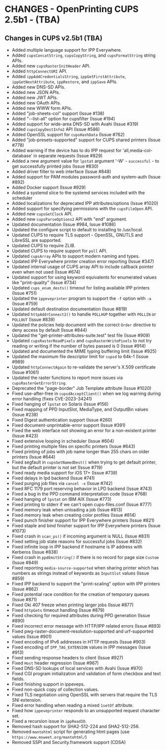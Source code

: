 CHANGES - OpenPrinting CUPS 2.5b1 - (TBA)
==============================================

Changes in CUPS v2.5b1 (TBA)
----------------------------

- Added multiple language support for IPP Everywhere.
- Added `cupsConcatString`, `cupsCopyString`, and `cupsFormatString` string
  APIs.
- Added new `cupsRasterInitHeader` API.
- Added `httpConnectURI` API.
- Added `ippAddCredentialsString`, `ippGetFirstAttribute`,
  `ippGetNextAttribute`, `ippRestore`, and `ippSave` APIs.
- Added new DNS-SD APIs.
- Added new JSON APIs.
- Added new JWT APIs.
- Added new OAuth APIs.
- Added new WWW form APIs.
- Added "job-sheets-col" support (Issue #138)
- Added "--list-all" option for cupsfilter (Issue #194)
- Added support for wide-area DNS-SD with Avahi (Issue #319)
- Added `cupsCopyDestInfo2` API (Issue #586)
- Added OpenSSL support for `cupsHashData` (Issue #762)
- Added "job-presets-supported" support for CUPS shared printers (Issue #778)
- Added warning if the device has to do IPP request for 'all,media-col-database'
  in separate requests (Issue #829)
- Added a new argument value for `lpstat` argument '-W' - `successful` -
  to get successfully printed jobs (Issue #830)
- Added driver filter to web interface (Issue #848)
- Added support for PAM modules password-auth and system-auth (Issue #892)
- Added Docker support (Issue #929)
- Added a systemd slice to the systemd services included with the scheduler
- Added localizations for deprecated IPP attributes/options (Issue #1020)
- Added support for specifying permissions with the `cupsFileOpen` API.
- Added new `cupsGetClock` API.
- Added new `cupsParseOptions2` API with "end" argument.
- Updated documentation (Issue #984, Issue #1086)
- Updated the configure script to default to installing to /usr/local.
- Updated CUPS to require TLS support - OpenSSL, GNUTLS and LibreSSL are
  supported.
- Updated CUPS to require ZLIB.
- Updated CUPS to require support for `poll` API.
- Updated `cupsArray` APIs to support modern naming and types.
- Updated IPP Everywhere printer creation error reporting (Issue #347)
- Updated internal usage of CUPS array API to include callback pointer even when
  not used (Issue #674)
- Updated support for using keyword equivalents for enumerated values like
  "print-quality" (Issue #734)
- Updated `cups_enum_dests()` timeout for listing available IPP printers
  (Issue #751)
- Updated the `ippeveprinter` program to support the `-f` option with `-a`
  (Issue #759)
- Updated default destination documentation (Issue #819)
- Updated `httpAddrConnect2()` to handle `POLLHUP` together with `POLLIN` or
  `POLLOUT` (Issue #839)
- Updated the policies help document with the correct `Order` directive to deny
  access by default (Issue #844)
- Updated the "get-printer-attributes-suite.test" test file (Issue #909)
- Updated `cupsRasterReadPixels` and `cupsRasterWritePixels` to not try reading
  or writing if the number of bytes passed is 0 (Issue #914)
- Updated and documented the MIME typing buffering limit (Issue #925)
- Updated the maximum file descriptor limit for `cupsd` to 64k-1 (Issue #989)
- Updated `httpConnectAgain` to re-validate the server's X.509 certificate
  (Issue #1061)
- Updated the raster functions to report more issues via
  `cupsRasterGetErrorString`.
- Deprecated the "page-border" Job Template attribute (Issue #1020)
- Fixed use-after-free in `cupsdAcceptClient()` when we log warning during error
  handling (fixes CVE-2023-34241)
- Fixed hanging of `lpstat` on Solaris (Issue #156)
- Fixed mapping of PPD InputSlot, MediaType, and OutputBin values (Issue #238)
- Fixed Digest authentication support (Issue #260)
- Fixed document-unprintable-error support (Issue #391)
- Fixed the web interface not showing an error for a non-existent printer
  (Issue #423)
- Fixed extensive looping in scheduler (Issue #604)
- Fixed printing multiple files on specific printers (Issue #643)
- Fixed printing of jobs with job name longer than 255 chars on older printers
  (Issue #644)
- Fixed segfault in `cupsGetNamedDest()` when trying to get default printer, but
  the default printer is not set (Issue #719)
- Fixed ready media support for iOS 17+ (Issue #738)
- Fixed delays in lpd backend (Issue #741)
- Fixed purging job files via `cancel -x` (Issue #742)
- Fixed RFC 1179 port reserving behavior in LPD backend (Issue #743)
- Fixed a bug in the PPD command interpretation code (Issue #768)
- Fixed hanging of `lpstat` on IBM AIX (Issue #773)
- Fixed printing to stderr if we can't open cups-files.conf (Issue #777)
- Fixed memory leak when unloading a job (Issue #813)
- Fixed memory leak when creating color profiles (Issue #814)
- Fixed punch finisher support for IPP Everywhere printers (Issue #821)
- Fixed staple and bind finisher support for IPP Everywhere printers
  (Issue #1073)
- Fixed crash in `scan_ps()` if incoming argument is NULL (Issue #831)
- Fixed setting job state reasons for successful jobs (Issue #832)
- Fixed infinite loop in IPP backend if hostname is IP address with Kerberos
  (Issue #838)
- Fixed crash in `ppdEmitString()` if there is no record for page size `Custom`
  (Issue #849)
- Fixed reporting `media-source-supported` when sharing printer which has
  numbers as strings instead of keywords as `InputSlot` values (Issue #859)
- Fixed IPP backend to support the "print-scaling" option with IPP printers
  (Issue #862)
- Fixed potential race condition for the creation of temporary queues
  (Issue #871)
- Fixed Oki 407 freeze when printing larger jobs (Issue #877)
- Fixed `httpGets` timeout handling (Issue #879)
- Fixed checking for required attributes during PPD generation (Issue #890)
- Fixed incorrect error message with HTTP/IPP related errors (Issue #893)
- Fixed pwg-raster-document-resolution-supported and urf-supported values
  (Issue #901)
- Fixed encoding of IPv6 addresses in HTTP requests (Issue #903)
- Fixed encoding of `IPP_TAG_EXTENSION` values in IPP messages (Issue #913)
- Fixed sending response headers to client (Issue #927)
- Fixed `Host` header regression (Issue #967)
- Fixed DNS-SD lookups of local services with Avahi (Issue #970)
- Fixed CGI program initialization and validation of form checkbox and text
  fields.
- Fixed finishing support in ippeveps.
- Fixed non-quick copy of collection values.
- Fixed TLS negotiation using OpenSSL with servers that require the TLS SNI
  extension.
- Fixed error handling when reading a mixed `1setOf` attribute.
- Fixed how `ippeveprinter` responds to an unsupported request character set.
- Fixed a recursion issue in `ippReadIO`.
- Removed hash support for SHA2-512-224 and SHA2-512-256.
- Removed `mantohtml` script for generating html pages (use
  `https://www.msweet.org/mantohtml/`)
- Removed SSPI and Security.framework support (CDSA)
